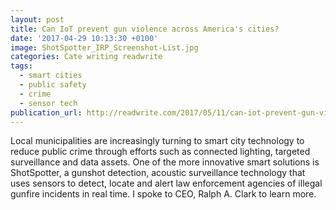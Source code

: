 ```yaml
---
layout: post
title: Can IoT prevent gun violence across America's cities?
date: '2017-04-29 10:13:30 +0100'
image: ShotSpotter_IRP_Screenshot-List.jpg
categories: Cate writing readwrite
tags:
  - smart cities
  - public safety
  - crime
  - sensor tech
publication_url: http://readwrite.com/2017/05/11/can-iot-prevent-gun-violence-across-cities-cl1/
---
```


Local municipalities are increasingly turning to smart city technology to reduce public crime through efforts such as connected lighting, targeted surveillance and data assets. One of the more innovative smart solutions is ShotSpotter, a gunshot detection, acoustic surveillance technology that uses sensors to detect, locate and alert law enforcement agencies of illegal gunfire incidents in real time. I spoke to CEO, Ralph A. Clark to learn more.
